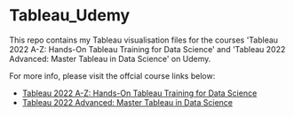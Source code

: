 # Tableau_Udemy
This repo contains my Tableau visualisation files for the courses 'Tableau 2022 A-Z: Hands-On Tableau Training for Data Science' and 'Tableau 2022 Advanced: Master Tableau in Data Science' on Udemy.

For more info, please visit the offcial course links below:
- <a href="https://www.udemy.com/course/tableau10/" target="_blank">Tableau 2022 A-Z: Hands-On Tableau Training for Data Science</a>
- <a href="https://www.udemy.com/course/tableau10-advanced/" target="_blank">Tableau 2022 Advanced: Master Tableau in Data Science</a>
